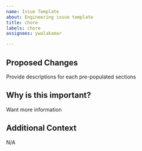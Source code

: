 ```yaml
---
name: Issue Template
about: Engineering issue template
title: chore
labels: chore
assignees: ywalakamar

---
```


## Proposed Changes
Provide descriptions for each pre-populated sections
## Why is this important?
Want more information
## Additional Context
N/A
